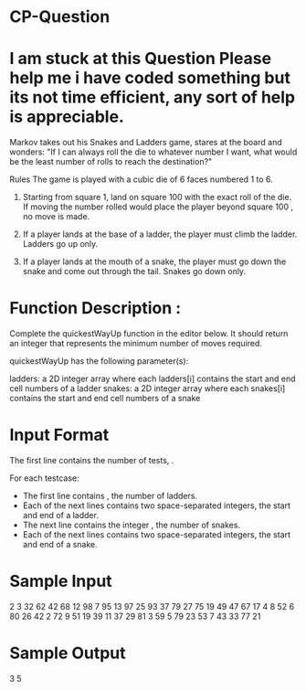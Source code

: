 # CP-Question
# I am stuck at this Question Please help me i have coded something but its not time efficient, any sort of help is appreciable.

Markov takes out his Snakes and Ladders game, stares at the board and wonders: "If I can always roll the die to whatever number I want, what would be the least number of rolls to reach the destination?"


Rules The game is played with a cubic die of 6 faces numbered 1 to 6.

1. Starting from square 1, land on square 100 with the exact roll of the die. If moving the number rolled would place the player beyond square 100 , no move is made.

2. If a player lands at the base of a ladder, the player must climb the ladder. Ladders go up only.

3. If a player lands at the mouth of a snake, the player must go down the snake and come out through the tail. Snakes go down only.

# Function Description :

Complete the quickestWayUp function in the editor below. It should return an integer that represents the minimum number of moves required.

quickestWayUp has the following parameter(s):

ladders: a 2D integer array where each ladders[i] contains the start and end cell numbers of a ladder
snakes: a 2D integer array where each snakes[i] contains the start and end cell numbers of a snake

# Input Format

The first line contains the number of tests, .

For each testcase:
- The first line contains , the number of ladders.
- Each of the next  lines contains two space-separated integers, the start and end of a ladder.
- The next line contains the integer , the number of snakes.
- Each of the next  lines contains two space-separated integers, the start and end of a snake.

# Sample Input

2
3
32 62
42 68
12 98
7
95 13
97 25
93 37
79 27
75 19
49 47
67 17
4
8 52
6 80
26 42
2 72
9
51 19
39 11
37 29
81 3
59 5
79 23
53 7
43 33
77 21 

# Sample Output

3
5
